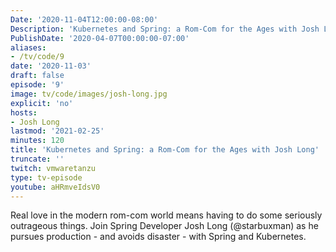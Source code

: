 ```yaml
---
Date: '2020-11-04T12:00:00-08:00'
Description: 'Kubernetes and Spring: a Rom-Com for the Ages with Josh Long'
PublishDate: '2020-04-07T00:00:00-07:00'
aliases:
- /tv/code/9
date: '2020-11-03'
draft: false
episode: '9'
image: tv/code/images/josh-long.jpg
explicit: 'no'
hosts:
- Josh Long
lastmod: '2021-02-25'
minutes: 120
title: 'Kubernetes and Spring: a Rom-Com for the Ages with Josh Long'
truncate: ''
twitch: vmwaretanzu
type: tv-episode
youtube: aHRmveIdsV0
---
```


Real love in the modern rom-com world means having to do some seriously outrageous things. Join Spring Developer Josh Long (@starbuxman) as he pursues production - and avoids disaster - with Spring and Kubernetes.
